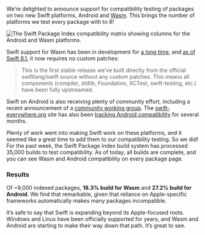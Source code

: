 We’re delighted to announce support for compatibility testing of packages on two new Swift platforms, Android and [Wasm](https://webassembly.org/). This brings the number of platforms we test every package with to 8!

<picture class="shadow">
  <source srcset="/images/blog/wasm-and-android-compatibility-matrix~dark.png" media="(prefers-color-scheme: dark)">
  <img src="/images/blog/wasm-and-android-compatibility-matrix~light.png" alt="The Swift Package Index compatibility matrix showing columns for the Android and Wasm platforms.">
</picture>

Swift support for Wasm has been in development for [a long time](https://desiatov.com/swift-webassembly-2020/), and [as of Swift 6.1](https://blog.swiftwasm.org/posts/6-1-released/), it now requires no custom patches:

> This is the first stable release we’ve built directly from the official swiftlang/swift source without any custom patches. This means all components (compiler, stdlib, Foundation, XCTest, swift-testing, etc.) have been fully upstreamed.

Swift on Android is also receiving plenty of community effort, including a recent announcement of a [community working group](https://forums.swift.org/t/swift-on-android-working-group/77780). The [swift-everywhere.org](http://swift-everywhere.org) site has also been [tracking Android compatibility](https://skip.tools/blog/android-native-swift-packages/) for several months.

Plenty of work went into making Swift work on these platforms, and it seemed like a great time to add them to our compatibility testing. So we did! For the past week, the Swift Package Index build system has processed 35,000 builds to test compatibility. As of today, all builds are complete, and you can see Wasm and Android compatibility on every package page.

### Results

Of ~9,000 indexed packages, **18.3% build for Wasm** and **27.2% build for Android**. We find that remarkable, given that reliance on Apple-specific frameworks automatically makes many packages incompatible.

It’s safe to say that Swift is expanding beyond its Apple-focused roots. Windows and Linux have been officially supported for years, and Wasm and Android are starting to make their way down that path. It’s great to see.
